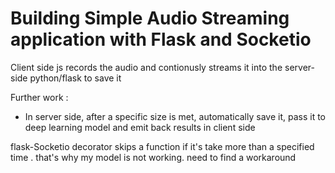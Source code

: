 # Building Simple Audio Streaming application with Flask and Socketio

Client side js records the audio and contionusly streams it into the server-side python/flask to save it

Further work : 
- In server side, after a specific size is met, automatically save it, pass it to deep learning model and emit back results in client side


flask-Socketio decorator skips a function if it's take more than a specified time .
that's why my model is not working. need to find a workaround 